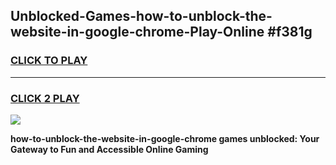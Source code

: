 
## Unblocked-Games-how-to-unblock-the-website-in-google-chrome-Play-Online #f381g
<h3>
<a href="https://news.freeplayer.one?title=how-to-unblock-the-website-in-google-chrome&ref=3">CLICK TO PLAY</a></h3>
<hr>

<h3>
<a href="https://news.freeplayer.one?title=how-to-unblock-the-website-in-google-chrome&ref=3">CLICK 2 PLAY</a>
  
</h3>

<a href="https://news.freeplayer.one?title=how-to-unblock-the-website-in-google-chrome&ref=3"><img src="https://clearcache.store/games.png"></a>


**how-to-unblock-the-website-in-google-chrome games unblocked: Your Gateway to Fun and Accessible Online Gaming**
